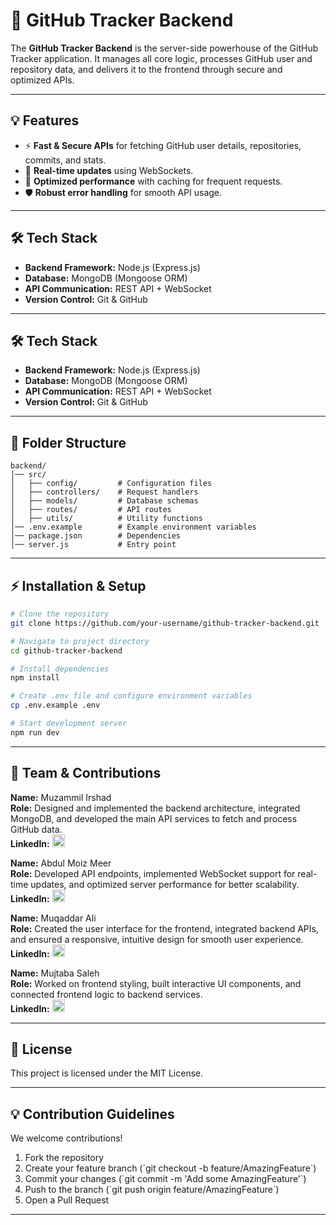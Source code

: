# 🚀 GitHub Tracker Backend

The **GitHub Tracker Backend** is the server-side powerhouse of the GitHub Tracker application. It manages all core logic, processes GitHub user and repository data, and delivers it to the frontend through secure and optimized APIs.

---

## 💡 Features

-   ⚡ **Fast & Secure APIs** for fetching GitHub user details, repositories, commits, and stats.
-   🔄 **Real-time updates** using WebSockets.
-   🚀 **Optimized performance** with caching for frequent requests.
-   🛡 **Robust error handling** for smooth API usage.

---

## 🛠 Tech Stack

-   **Backend Framework:** Node.js (Express.js)
-   **Database:** MongoDB (Mongoose ORM)
-   **API Communication:** REST API &#43; WebSocket
-   **Version Control:** Git & GitHub

---


## 🛠 Tech Stack

-   **Backend Framework:** Node.js (Express.js)
-   **Database:** MongoDB (Mongoose ORM)
-   **API Communication:** REST API &#43; WebSocket
-   **Version Control:** Git & GitHub

---

## 📂 Folder Structure

```plaintext
backend/
│── src/
│   ├── config/         # Configuration files
│   ├── controllers/    # Request handlers
│   ├── models/         # Database schemas
│   ├── routes/         # API routes
│   ├── utils/          # Utility functions
│── .env.example        # Example environment variables
│── package.json        # Dependencies
│── server.js           # Entry point
```

---

## ⚡ Installation & Setup

```bash
# Clone the repository
git clone https://github.com/your-username/github-tracker-backend.git

# Navigate to project directory
cd github-tracker-backend

# Install dependencies
npm install

# Create .env file and configure environment variables
cp .env.example .env

# Start development server
npm run dev
```

---

## 🤝 Team & Contributions

**Name:** Muzammil Irshad  
**Role:** Designed and implemented the backend architecture, integrated MongoDB, and developed the main API services to fetch and process GitHub data.  
**LinkedIn:** <img src="https://cdn.jsdelivr.net/gh/devicons/devicon/icons/linkedin/linkedin-original.svg" width="20"/>

**Name:** Abdul Moiz Meer  
**Role:** Developed API endpoints, implemented WebSocket support for real-time updates, and optimized server performance for better scalability.  
**LinkedIn:** <img src="https://cdn.jsdelivr.net/gh/devicons/devicon/icons/linkedin/linkedin-original.svg" width="20"/>

**Name:** Muqaddar Ali  
**Role:** Created the user interface for the frontend, integrated backend APIs, and ensured a responsive, intuitive design for smooth user experience.  
**LinkedIn:** <img src="https://cdn.jsdelivr.net/gh/devicons/devicon/icons/linkedin/linkedin-original.svg" width="20"/>

**Name:** Mujtaba Saleh  
**Role:** Worked on frontend styling, built interactive UI components, and connected frontend logic to backend services.  
**LinkedIn:** <img src="https://cdn.jsdelivr.net/gh/devicons/devicon/icons/linkedin/linkedin-original.svg" width="20"/>

---

## 📜 License

This project is licensed under the MIT License.

---

## 💡 Contribution Guidelines

We welcome contributions!

1.  Fork the repository
2.  Create your feature branch (\`git checkout -b feature/AmazingFeature\`)
3.  Commit your changes (\`git commit -m 'Add some AmazingFeature'\`)
4.  Push to the branch (\`git push origin feature/AmazingFeature\`)
5.  Open a Pull Request

---

